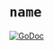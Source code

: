 # `name`

[![GoDoc](https://godoc.org/github.com/google/go-containerregistry/pkg/name?status.svg)](https://godoc.org/github.com/google/go-containerregistry/pkg/name)
